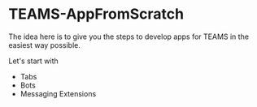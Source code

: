 # TEAMS-AppFromScratch

The idea here is to give you the steps to develop apps for TEAMS in the easiest way possible.

Let's start with
- Tabs
- Bots
- Messaging Extensions
